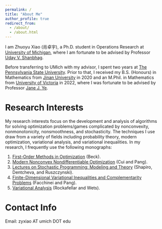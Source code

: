 ```yaml
---
permalink: /
title: "About Me"
author_profile: true
redirect_from: 
  - /about/
  - /about.html
---
```


I am Zhuoyu Xiao (肖卓宇), a Ph.D. student in Operations Research at [University of Michigan](https://umich.edu/), where I am fortunate to be advised by Professor [Uday V. Shanbhag](https://udaybag2.github.io/).  

Before transferring to UMich with my advisor, I spent two years at [The Pennsylvania State University](https://www.psu.edu/). Prior to that, I received my B.S. (Honours) in Mathematics from [Jinan University](https://english.jnu.edu.cn/) in 2020 and an M.Phil. in Mathematics from [University of Victoria](https://www.uvic.ca/) in 2022, where I was fortunate to be advised by Professor [Jane J. Ye](https://web.uvic.ca/~janeye/).


Research Interests
======
My research interests focus on the development and analysis of algorithms for solving optimization problems/games complicated by nonconvexity, nonmonotonicity, nonsmoothness, and stochasticity. The techniques I use draw from a variety of fields including probability theory, modern optimization, variational analysis, and variational inequalities. In my research, I frequently use the following monographs:

1. [First-Order Methods in Optimization](https://epubs.siam.org/doi/book/10.1137/1.9781611974997) (Beck).
2. [Modern Nonconvex Nondifferentiable Optimization](https://epubs.siam.org/doi/book/10.1137/1.9781611976748) (Cui and Pang).
3. [Lectures on Stochastic Programming: Modeling and Theory](https://epubs.siam.org/doi/book/10.1137/1.9781611976595) (Shapiro, Dentcheva, and Ruszczynski).
4. [Finite-Dimensional Variational Inequalities and Complementarity Problems](https://link.springer.com/book/10.1007/b97543) (Facchinei and Pang).
5. [Variational Analysis](https://link.springer.com/book/10.1007/978-3-642-02431-3) (Rockafellar and Wets).


Contact Info
======
Email: zyxiao AT umich DOT edu
